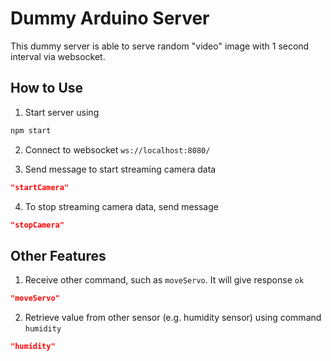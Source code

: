 # Dummy Arduino Server

This dummy server is able to serve random "video" image with 1 second interval via websocket.

## How to Use

1. Start server using

```bash
npm start
```

2. Connect to websocket `ws://localhost:8080/`

3. Send message to start streaming camera data

```json
"startCamera"
```

4. To stop streaming camera data, send message

```json
"stopCamera"
```

## Other Features

1. Receive other command, such as `moveServo`. It will give response `ok`

```json
"moveServo"
```

2. Retrieve value from other sensor (e.g. humidity sensor) using command `humidity`

```json
"humidity"
```
